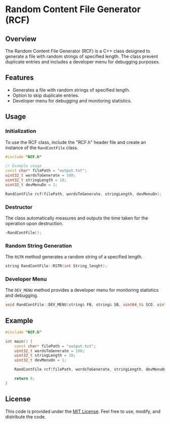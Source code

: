 # Random Content File Generator (RCF)

## Overview
The Random Content File Generator (RCF) is a C++ class designed to generate a file with random strings of specified length. The class prevent duplicate entries and includes a developer menu for debugging purposes.

## Features
- Generates a file with random strings of specified length.
- Option to skip duplicate entries.
- Developer menu for debugging and monitoring statistics.

## Usage

### Initialization
To use the RCF class, include the "RCF.h" header file and create an instance of the `RandContFile` class.

```cpp
#include "RCF.h"

// Example usage
const char* filePath = "output.txt";
uint32_t wordsToGenerate = 100;
uint32_t stringLength = 10;
uint32_t devMenuOn = 1;

RandContFile rcf(filePath, wordsToGenerate, stringLength, devMenuOn);
```

### Destructor
The class automatically measures and outputs the time taken for the operation upon destruction.

```cpp
~RandContFile();
```

### Random String Generation
The `RSTR` method generates a random string of a specified length.

```cpp
string RandContFile::RSTR(int String_lenght);
```

### Developer Menu
The `DEV_MENU` method provides a developer menu for monitoring statistics and debugging.

```cpp
void RandContFile::DEV_MENU(string& FB, string& SB, uint64_t& SCO, uint64_t& NCO, uint64_t& SSCO);
```

## Example

```cpp
#include "RCF.h"

int main() {
    const char* filePath = "output.txt";
    uint32_t wordsToGenerate = 100;
    uint32_t stringLength = 10;
    uint32_t devMenuOn = 1;

    RandContFile rcf(filePath, wordsToGenerate, stringLength, devMenuOn);

    return 0;
}
```

## License
This code is provided under the [MIT License](https://github.com/4xTime/Cpp/blob/main/LICENSE). Feel free to use, modify, and distribute the code.